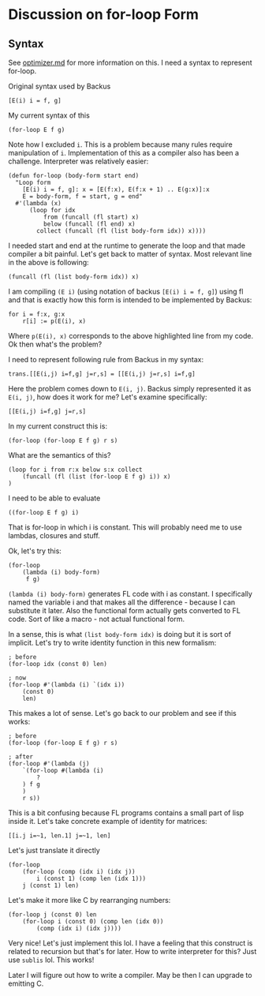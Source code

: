 # Discussion on for-loop Form

## Syntax

See [optimizer.md](./optimizer.md) for more information on this. I need a syntax to represent for-loop.

Original syntax used by Backus

```
[E(i) i = f, g]
```

My current syntax of this

```
(for-loop E f g)
```

Note how I excluded `i`. This is a problem because many rules require manipulation of `i`. Implementation of this as a compiler also has been a challenge. Interpreter was relatively easier:

```common_lisp
(defun for-loop (body-form start end)
  "Loop form
    [E(i) i = f, g]: x = [E(f:x), E(f:x + 1) .. E(g:x)]:x
    E = body-form, f = start, g = end"
  #'(lambda (x)
      (loop for idx
          from (funcall (fl start) x)
          below (funcall (fl end) x)
        collect (funcall (fl (list body-form idx)) x))))
```

I needed start and end at the runtime to generate the loop and that made compiler a bit painful. Let's get back to matter of syntax. Most relevant line in the above is following:

```
(funcall (fl (list body-form idx)) x)
```

I am compiling `(E i)` (using notation of backus `[E(i) i = f, g]`) using fl and that is exactly how this form is intended to be implemented by Backus:

```
for i = f:x, g:x
    r[i] := p(E(i), x)
```

Where `p(E(i), x)` corresponds to the above highlighted line from my code. Ok then what's the problem?

I need to represent following rule from Backus in my syntax:

```
trans.[[E(i,j) i=f,g] j=r,s] = [[E(i,j) j=r,s] i=f,g]
```

Here the problem comes down to `E(i, j)`. Backus simply represented it as `E(i, j)`, how does it work for me? Let's examine specifically:

```
[[E(i,j) i=f,g] j=r,s]
```

In my current construct this is:

```
(for-loop (for-loop E f g) r s)
```

What are the semantics of this?

```
(loop for i from r:x below s:x collect
    (funcall (fl (list (for-loop E f g) i)) x)
)
```

I need to be able to evaluate

```
((for-loop E f g) i)
```

That is for-loop in which i is constant. This will probably need me to use lambdas, closures and stuff.

Ok, let's try this:

```
(for-loop
    (lambda (i) body-form)
     f g)
```

`(lambda (i) body-form)` generates FL code with i as constant. I specifically named the variable i and that makes all the difference - because I can substitute it later. Also the functional form actually gets converted to FL code. Sort of like a macro - not actual functional form.

In a sense, this is what `(list body-form idx)` is doing but it is sort of implicit. Let's try to write identity function in this new formalism:

```
; before
(for-loop idx (const 0) len)

; now
(for-loop #'(lambda (i) `(idx i))
    (const 0)
    len)
```

This makes a lot of sense. Let's go back to our problem and see if this works:

```
; before
(for-loop (for-loop E f g) r s)

; after
(for-loop #'(lambda (j) 
    `(for-loop #(lambda (i)
        ?
    ) f g
    )
    r s))
```

This is a bit confusing because FL programs contains a small part of lisp inside it. Let's take concrete example of identity for matrices:

```
[[i.j i=~1, len.1] j=~1, len]
```

Let's just translate it directly


```
(for-loop
    (for-loop (comp (idx i) (idx j))
        i (const 1) (comp len (idx 1)))
    j (const 1) len)
```

Let's make it more like C by rearranging numbers:

```
(for-loop j (const 0) len
    (for-loop i (const 0) (comp len (idx 0))
        (comp (idx i) (idx j))))
```

Very nice! Let's just implement this lol. I have a feeling that this construct is related to recursion but that's for later. How to write interpreter for this? Just use `sublis` lol. This works!

Later I will figure out how to write a compiler. May be then I can upgrade to emitting C.